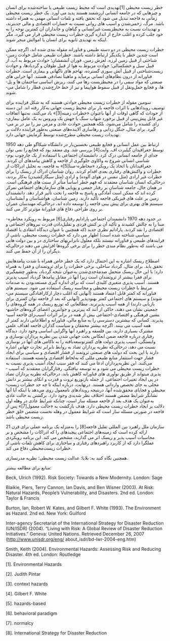   

خطر زیست محیطی [1]تهدیدی است که محیط­ زیست طبیعی یا ساخته‌شده برای انسان و چیزهایی که در جامعه انسانی ارزشمند هستند پدید می­ آورد. یک خطر زیست­ محیطی زمانی به فاجعه تبدیل می­ شود که تحقق یافته و تلفات انسانی مهمی به همراه داشته باشد. مرگ، زخمی‌شدن و آسیب­ های روانی نسبت به خسارات اقتصادی و مالی جدی­ترند، و تهدیدات نسبت به محیط­زیست غیر­انسانی و گیاهان و جانداران آن کمترین توجه را به خود جلب کرده و اغلب خارج از اندازه ­گیری خطرات زیست­ محیطی قرار می­ گیرد، مگر اینکه به تهدیدی ثانویه برای انسان یا اموالش منجر شوند.

خطرات زیست­ محیطی در دو دسته طبیعی و فناورانه مقوله­ بندی شده ­اند، اگرچه ممکن است چندین خطر با یکدیگر ارتباط داشته باشند. خطرات طبیعی شامل حوادث زمین­ شناختی از قبیل زمین ‌لرزه، لغزش زمین، فوران آتشفشان؛ حوادث مربوط به آب­، از قبیل سیل و خشکسالی؛ حوادث مربوط به هوا از قبیل طوفان و گردبادها، و حوادث زیست‌شناختی از قبیل آتش­ سوزی گسترده، تهاجم­ های ناگهانی و بیماری است. خطرات فناورانه از درون نظام‌های انسانی برمی­آید و ماهیتاً تصادفی هستند. آنها خرابی ­های صنعتی که مواد سمی را در محیط­زیست رها می ­کنند، ریزش اساسی ساختمان­ ها و پل­ ها، و فجایع حمل‌ونقل از قبیل سقوط هواپیما و نیز از خط خارج‌شدن قطار را شامل می­ شوند.

 سومین مقوله از خطرات زیست­ محیطی حوادثی هستند که به شکل فزاینده برای توصیف رویدادهایی با اثرات فاجعه ­بار برای محیط­ زیست جهانی به‌کار رفته ­اند. این دسته از حوداث که گاهی اوقات از آنها باعنوان «خطرات زمینه[3]» یاد می‌‌کنند، نه‌تنها اتفاقات غیر قابل پیش‌­بینی از قبیل برخورد شهاب­ سنگ یا جهش یک ویروس به یک عامل بیماری­ زای کشنده را شامل می‌شود، بلکه همچنین حوادث عادی و مزمن نیز را نیز در بر می­ گیرد. برای مثال، جنگل­ زدایی و رهاسازی آلاینده‌های صنعتی به‌طور فزاینده دلالت بر تهدیدات زیست­ محیطی مطرح‌شده توسط گرمایش جهانی دارد.

 ارتباط بین عمل انسانی و فجایع طبیعی نخستین‌بار در دانشگاه شیکاگو طی دهه 1950 توسط جغرافیدان گیلبرت اف. وایت[4] بررسی شد. وی معتقد بود که فجایع را نمی ­توان جدای از جامعه انسانی درک کرد. دانشمندان اجتماعی با استفاده از یک چارچوب بوم­ شناسی انسانی شروع به واکاوی جلوگیری از فاجعه و کاهش پیامدهای آن کردند. جغرافیدانان با اتخاذ یک رویکرد «مخاطره-مبنا[5]» به فاجعه، به تحلیل ادراکات از خطرات و واکنش‌های رفتاری بعدی اقدام کردند. روان شناسان ادراک از ریسک را برای خطرات غیر ارادی (مثل تنفس در هوای آلوده) و ارادی (مثل سیگارکشیدن) به‌کار بردند، درحالی‌که انسان­ شناسان معتقدند که فهم خطر اساساً متأثر از سنت­ های فرهنگی است. در همان حال، جامعه­ شناسان بر رفتار جمعی و پویایی­ های سازمان‌های اجتماعی تمرکز کرده ­اند که ممکن است آمادگی و پاسخ به فاجعه را تحت تأثیر قرار دهد. دانشمندان زمین بر علت­ های فیزیکی فاجعه تأکید دارند. زمین­ شناسان، هواشناسان و آب­شناسان، سیستم ­های بهتری برای پیش­ بینی فاجعه را توسعه داده ­اند، درحالی‌که مهندسان عمران بر روی طراحی دفاع­ های فناورانۀ مؤثرتر کار می­ کنند.

 در حدود دهه 1970 دانشمندان اجتماعی پارادایم رفتاری[6] مربوط به رویکرد مخاطره-مبنا را به چالش کشیدند و تأکید آن بر کنش فردی و تقلیل‌دادن قدرت نیروهای اجتماعی و اقتصادی را نقد کردند. پارادایم نظری جدید (که همچنین با عنوان دیدگاه انتقادی یا اقتصاد سیاسی شناخته شده است) اظهار می­ دارد که خطرات زیست ­محیطی، ناشی از فرایندهای طبیعی و فناورانه نیستند بلکه معلول نابرابری­های ساختاری در و بین دولت ­هایی می­ باشند که به‌طور نظام ­مندی خطر را برای برخی گروه‌ها افزایش می­ دهند درحالی‌که دیگران را از آن حفظ می­ کنند.

 اصطلاح ریسک اشاره به این احتمال دارد که یک خطر خاص همراه با شدت پیامدهایش تحقق یابد. برای مثال، گردباد ساحلی، برخی خطرات را برای ثروتمندان و فقرا به همراه دارد؛ با این حال ریسک متحملِ ‌صدمۀ‌جدی‌شدن به‌عنوان نتیجه گردباد، به‌طور چشمگیری برای فقرا بیشتر از ثروتمندان است زیرا آنها در مقابل پیامدها گردباد آسیب ­پذیرتر هستند. آسیب ­پذیری متغیری کلیدی است که برای اندازه­ گیری مستعد‌بودن به صدمات مرتبط با خطرات زیست­ محیطی و محاسبه ریسک استفاده می ­شود. سیستم­ های فناورانه که کمتر قابل اعتماد هستند (آنهایی که اغلب دچار ازکارافتادگی سیستم می­ شوند) و سیستم­ های اجتماعی کمتر بهبود­پذیر (آنهایی که بعد از فاجعه توان کمتری برای بازیابی دارند) از همه آسیب ­پذیرترند. مطالعاتی که توزیع ریسک در همه گروه‌های را جمعیتی نشان می­ دهند، حاکی از آنند که پیرترین و جوان­ترین اعضای گروه‌های حاشیه­نشین فرهنگی و اقتصادی-اجتماعی بیش از همه در برابر اثرات آسیب‌زای فاجعه آسیب­پذیرند. کسانی که بیشترین دسترسی را به منابع مالی، فناورانه و اطلاعاتی دارند کمتر از همه آسیب می­ بینند. اگرچه بیشتر محققان و سیاست گذاران فاجعه اهداف علمی مشترک بسیاری دارند، بین فلسفه و راهبرد آنها واگرایی اساسی وجود دارد. دیدگاه رفتاری درباره فاجعه ضمن انعکاس بحث جهانی ­شدن بین نظریه­ پردازان نوسازی و وابستگی، آسیب ­پذیری دولت ­های کمترتوسعه‌یافته را به ناکامی­ های آنها در نوسازی نسبت می­ دهد، درحالی‌که نظریه ­پردازان تضاد به روابط نابرابر تجارت جهانی اشاره دارند با این بحث که دولت­ های صنعتی ثروتمند از فشار اقتصادی و سیاسی برای ایجاد فشار جهت استثمار منابع طبیعی مللی که به‌لحاظ اقتصادی وابسته هستند، استفاده می‌کنند. این نظریه‌پردازان ادعا می­ کنند که فقر سبب ایجاد آسیب­ پذیری نسبت به خطرات زیست ­محیطی می­ شود و نه توسعه­ نیافتگی. رفتارگرایان معتقدند که آسیب ­پذیری می­تواند از طریق نوآوری ­های فناورانه کاهش یابد، درحالی‌که نظریه­ پردازان تضاد در پی ایجاد تغییرات اجتماعی، از جمله بازتوزیع ثروت و قدرت و اتکای بیشتر بر دانش محلی به جای تخصص وارداتی هستند. درنهایت، درباره اینکه تا چه حد خطرات زیست­ محیطی و فجایای محقق‌شده آنها، درنتیجه رویدادهای نامعمول روی می‌دهد یا اینکه آیا آنها نشانگر شرایط مضمن هستند اختلاف نظر شدیدی وجود دارد. برگشتن به حالت عادی به‌عنوان یک هدف بعد از فاجعه مسئله­ ساز است، چنانکه شرایط عادی در وهله اول دلالت بر ایجاد خطرات زیست­ محیطی دارد. هدف بازگشت به «حالت معمول[7]» پس از فاجعه در صورتی مسئله­ ساز است که شرایط معمول در وهله نخست متضمن خلق خطر زیست­ محیطی باشد.

 سازمان ملل راهبرد بین­ المللی تقلیل فاجعه[8] را به‌منزله یک برنامه عملی برای قرن 21 ارائه کرده است که زمینه‌های اجتماعی پیچیده­ای را که ادراکات را مشخص و بر محاسبات آسیب ­پذیر و ریسک اثر می­ گذارند، مشخص می ­کند. این برنامه رویکردی عملگرا دارد که از کاربرد راهبردهای رفتاری و ساختاری برای کاهش تلفات ناشی از خطرات زیست‌محیطی دفاع می ­کند.

 همچنین نگاه کنید به: بلایا؛ عدالت زیست ­محیطی؛ نظریه مدرن­سازی.

منابع برای مطالعه بیشتر:

Beck, Ulrich (1992). Risk Society: Towards a New Modernity. London: Sage

Blaikie, Piers, Terry Cannon, Ian Davis, and Ben Wisner (2003). At Risk: Natural Hazards, People’s Vulnerability, and Disasters. 2nd ed. London: Taylor & Francis

Burton, Ian, Robert W. Kates, and Gilbert F. White (1993). The Environment as Hazard. 2nd ed. New York: Guilford

Inter-agency Secretariat of the International Strategy for Disaster Reduction (UN/ISDR) (2004). “Living with Risk: A Global Review of Disaster Reduction Initiatives.” Geneva: United Nations. Retrieved December 26, 2007 (http://www.unisdr.org/eng/ about\_isdr/bd-lwr-2004-eng.htm)

Smith, Keith (2004). Environmental Hazards: Assessing Risk and Reducing Disaster. 4th ed. London: Routledge

 [1]. Environmental Hazards

[2]. Judith Pintar

[3]. context hazards

[4]. Gilbert F. White

[5]. hazards-based

[6]. behavioral paradigm

[7]. normalcy

[8]. International Strategy for Disaster Reduction

 

 

 

 